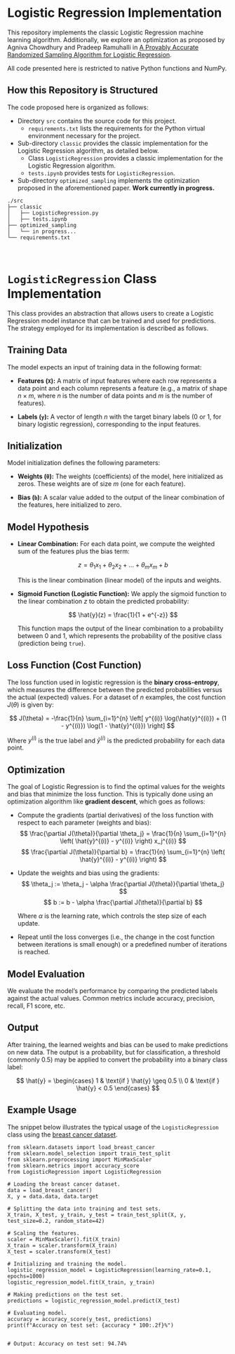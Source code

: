 # Logistic Regression Implementation

This repository implements the classic Logistic Regression machine learning algorithm. Additionally, we explore an optimization as proposed by Agniva Chowdhury and Pradeep Ramuhalli in [A Provably Accurate Randomized Sampling Algorithm for Logistic Regression](https://ojs.aaai.org/index.php/AAAI/article/view/29042).

All code presented here is restricted to native Python functions and NumPy.

## How this Repository is Structured

The code proposed here is organized as follows:

- Directory `src` contains the source code for this project.
   - `requirements.txt` lists the requirements for the Python virtual environment necessary for the project.
- Sub-directory `classic` provides the classic implementation for the Logistic Regression algorithm, as detailed below.
   - Class `LogisticRegression` provides a classic implementation for the Logistic Regression algorithm.
   - `tests.ipynb` provides tests for `LogisticRegression`.
- Sub-directory `optimized_sampling` implements the optimization proposed in the aforementioned paper. **Work currently in progress.**

```
./src
├── classic
│   ├── LogisticRegression.py
│   ├── tests.ipynb
├── optimized_sampling
│   └── in progress...
└── requirements.txt
```
<br>

# `LogisticRegression` Class Implementation

This class provides an abstraction that allows users to create a Logistic Regression model instance that can be trained and used for predictions. The strategy employed for its implementation is described as follows.

## Training Data

The model expects an input of training data in the following format:

- **Features (`X`):** A matrix of input features where each row represents a data point and each column represents a feature (e.g., a matrix of shape $n \times m$, where $n$ is the number of data points and $m$ is the number of features).

- **Labels (`y`):** A vector of length $n$ with the target binary labels (0 or 1, for binary logistic regression), corresponding to the input features.

## Initialization

Model initialization defines the following parameters:

- **Weights (`θ`):** The weights (coefficients) of the model, here initialized as zeros. These weights are of size $m$ (one for each feature).

- **Bias (`b`):** A scalar value added to the output of the linear combination of the features, here initialized to zero.

## Model Hypothesis

- **Linear Combination:** For each data point, we compute the weighted sum of the features plus the bias term:

   $$
   z = \theta_1 x_1 + \theta_2 x_2 + \dots + \theta_m x_m + b
   $$

   This is the linear combination (linear model) of the inputs and weights.

- **Sigmoid Function (Logistic Function):** We apply the sigmoid function to the linear combination $z$ to obtain the predicted probability:

   $$
   \hat{y}(z) = \frac{1}{1 + e^{-z}}
   $$

   This function maps the output of the linear combination to a probability between 0 and 1, which represents the probability of the positive class (prediction being `true`).

## Loss Function (Cost Function)

The loss function used in logistic regression is the **binary cross-entropy**, which measures the difference between the predicted probabilities versus the actual (expected) values. For a dataset of $n$ examples, the cost function $J(\theta)$ is given by:

$$
J(\theta) = -\frac{1}{n} \sum_{i=1}^{n} \left[ y^{(i)} \log(\hat{y}^{(i)}) + (1 - y^{(i)}) \log(1 - \hat{y}^{(i)}) \right]
$$

Where $y^{(i)}$ is the true label and $\hat{y}^{(i)}$ is the predicted probability for each data point.

## Optimization

The goal of Logistic Regression is to find the optimal values for the weights and bias that minimize the loss function. This is typically done using an optimization algorithm like **gradient descent**, which goes as follows:

- Compute the gradients (partial derivatives) of the loss function with respect to each parameter (weights and bias):
   $$
   \frac{\partial J(\theta)}{\partial \theta_j} = \frac{1}{n} \sum_{i=1}^{n} \left( \hat{y}^{(i)} - y^{(i)} \right) x_j^{(i)}
   $$
   $$
   \frac{\partial J(\theta)}{\partial b} = \frac{1}{n} \sum_{i=1}^{n} \left( \hat{y}^{(i)} - y^{(i)} \right)
   $$

- Update the weights and bias using the gradients:
   $$
   \theta_j := \theta_j - \alpha \frac{\partial J(\theta)}{\partial \theta_j}
   $$
   $$
   b := b - \alpha \frac{\partial J(\theta)}{\partial b}
   $$

   Where $\alpha$ is the learning rate, which controls the step size of each update.

- Repeat until the loss converges (i.e., the change in the cost function between iterations is small enough) or a predefined number of iterations is reached.

## Model Evaluation

We evaluate the model’s performance by comparing the predicted labels against the actual values. Common metrics include accuracy, precision, recall, F1 score, etc.

## Output

After training, the learned weights and bias can be used to make predictions on new data. The output is a probability, but for classification, a threshold (commonly 0.5) may be applied to convert the probability into a binary class label:

$$
\hat{y} = \begin{cases} 
1 & \text{if } \hat{y} \geq 0.5 \\
0 & \text{if } \hat{y} < 0.5 
\end{cases}
$$

## Example Usage

The snippet below illustrates the typical usage of the `LogisticRegression` class using the [breast cancer dataset](https://scikit-learn.org/stable/modules/generated/sklearn.datasets.load_breast_cancer.html). 

```
from sklearn.datasets import load_breast_cancer
from sklearn.model_selection import train_test_split
from sklearn.preprocessing import MinMaxScaler
from sklearn.metrics import accuracy_score
from LogisticRegression import LogisticRegression

# Loading the breast cancer dataset.
data = load_breast_cancer()
X, y = data.data, data.target

# Splitting the data into training and test sets.
X_train, X_test, y_train, y_test = train_test_split(X, y, test_size=0.2, random_state=42)

# Scaling the features.
scaler = MinMaxScaler().fit(X_train)
X_train = scaler.transform(X_train)
X_test = scaler.transform(X_test)

# Initializing and training the model.
logistic_regression_model = LogisticRegression(learning_rate=0.1, epochs=1000)
logistic_regression_model.fit(X_train, y_train)

# Making predictions on the test set.
predictions = logistic_regression_model.predict(X_test)

# Evaluating model.
accuracy = accuracy_score(y_test, predictions)
print(f"Accuracy on test set: {accuracy * 100:.2f}%")


# Output: Accuracy on test set: 94.74%
```